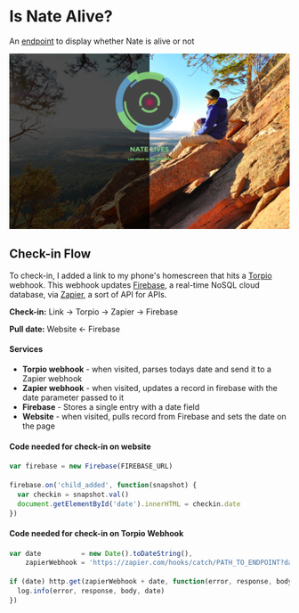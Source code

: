 # Is Nate Alive?

An [endpoint](http://nathanielwroblewski.github.io/is-nate-alive) to display whether Nate is alive or not

![Screenshot](https://raw.githubusercontent.com/NathanielWroblewski/is-nate-alive/master/screenshots/screenshot.png)

## Check-in Flow

To check-in, I added a link to my phone's homescreen that hits a [Torpio](https://torpio.com/) webhook.  This webhook updates [Firebase](https://www.firebase.com/), a real-time NoSQL cloud database, via [Zapier](https://zapier.com), a sort of API for APIs.
  
  **Check-in:** Link &#8594; Torpio &#8594; Zapier &#8594; Firebase
  
  **Pull date:** Website &#8592; Firebase
  
#### Services ####
  
  * **Torpio webhook** - when visited, parses todays date and send it to a Zapier webhook
  * **Zapier webhook** - when visited, updates a record in firebase with the date parameter passed to it
  * **Firebase** - Stores a single entry with a date field
  * **Website** - when visited, pulls record from Firebase and sets the date on the page

#### Code needed for check-in on website ####

```js
var firebase = new Firebase(FIREBASE_URL)

firebase.on('child_added', function(snapshot) {
  var checkin = snapshot.val()
  document.getElementById('date').innerHTML = checkin.date
})
```

#### Code needed for check-in on Torpio Webhook ####

```js
var date          = new Date().toDateString(),
    zapierWebhook = 'https://zapier.com/hooks/catch/PATH_TO_ENDPOINT?date='

if (date) http.get(zapierWebhook + date, function(error, response, body) {
  log.info(error, response, body, date)
})
```
